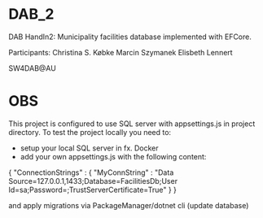 # DAB_2
DAB HandIn2:
Municipality facilities database implemented with EFCore.

Participants:
Christina S. Købke
Marcin Szymanek
Elisbeth Lennert

SW4DAB@AU

# OBS
This project is configured to use SQL server with appsettings.js in project directory. To test the project locally you need to:
- setup your local SQL server in fx. Docker
- add your own appsettings.js with the following content:

{
    "ConnectionStrings" : {
        "MyConnString" : "Data Source=127.0.0.1,1433;Database=FacilitiesDb;User Id=sa;Password=<YourStrongPassword>;TrustServerCertificate=True"
    } 
}

and apply migrations via PackageManager/dotnet cli (update database)
